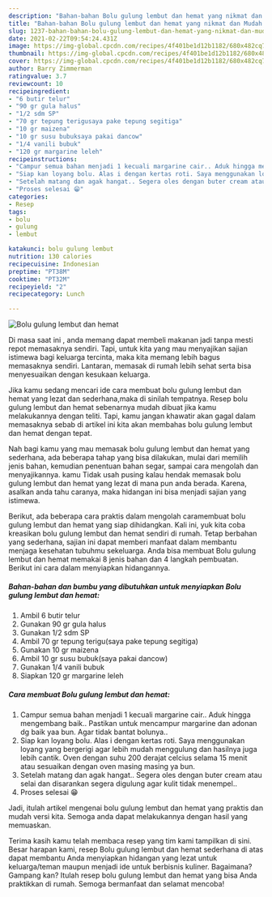 ```yaml
---
description: "Bahan-bahan Bolu gulung lembut dan hemat yang nikmat dan Mudah Dibuat"
title: "Bahan-bahan Bolu gulung lembut dan hemat yang nikmat dan Mudah Dibuat"
slug: 1237-bahan-bahan-bolu-gulung-lembut-dan-hemat-yang-nikmat-dan-mudah-dibuat
date: 2021-02-22T09:54:24.431Z
image: https://img-global.cpcdn.com/recipes/4f401be1d12b1182/680x482cq70/bolu-gulung-lembut-dan-hemat-foto-resep-utama.jpg
thumbnail: https://img-global.cpcdn.com/recipes/4f401be1d12b1182/680x482cq70/bolu-gulung-lembut-dan-hemat-foto-resep-utama.jpg
cover: https://img-global.cpcdn.com/recipes/4f401be1d12b1182/680x482cq70/bolu-gulung-lembut-dan-hemat-foto-resep-utama.jpg
author: Barry Zimmerman
ratingvalue: 3.7
reviewcount: 10
recipeingredient:
- "6 butir telur"
- "90 gr gula halus"
- "1/2 sdm SP"
- "70 gr tepung terigusaya pake tepung segitiga"
- "10 gr maizena"
- "10 gr susu bubuksaya pakai dancow"
- "1/4 vanili bubuk"
- "120 gr margarine leleh"
recipeinstructions:
- "Campur semua bahan menjadi 1 kecuali margarine cair.. Aduk hingga mengembang baik.. Pastikan untuk mencampur margarine dan adonan dg baik yaa bun. Agar tidak bantat bolunya.."
- "Siap kan loyang bolu. Alas i dengan kertas roti. Saya menggunakan loyang yang bergerigi agar lebih mudah menggulung dan hasilnya juga lebih cantik. Oven dengan suhu 200 derajat celcius selama 15 menit atau sesuaikan dengan oven masing masing ya bun."
- "Setelah matang dan agak hangat.. Segera oles dengan buter cream atau selai dan disarankan segera digulung agar kulit tidak menempel.."
- "Proses selesai 😁"
categories:
- Resep
tags:
- bolu
- gulung
- lembut

katakunci: bolu gulung lembut 
nutrition: 130 calories
recipecuisine: Indonesian
preptime: "PT38M"
cooktime: "PT32M"
recipeyield: "2"
recipecategory: Lunch

---
```



![Bolu gulung lembut dan hemat](https://img-global.cpcdn.com/recipes/4f401be1d12b1182/680x482cq70/bolu-gulung-lembut-dan-hemat-foto-resep-utama.jpg)

Di masa  saat ini , anda memang dapat membeli makanan jadi tanpa mesti repot memasaknya sendiri. Tapi, untuk kita yang mau menyajikan sajian istimewa bagi keluarga tercinta, maka kita memang lebih bagus memasaknya sendiri. Lantaran, memasak di rumah lebih sehat serta bisa menyesuaikan dengan kesukaan keluarga.

Jika kamu sedang mencari ide cara membuat bolu gulung lembut dan hemat yang lezat dan sederhana,maka di sinilah tempatnya. Resep bolu gulung lembut dan hemat  sebenarnya mudah dibuat jika kamu melakukannya dengan teliti. Tapi, kamu jangan khawatir akan gagal dalam memasaknya 
sebab di artikel ini kita akan membahas bolu gulung lembut dan hemat dengan tepat.  



Nah bagi kamu yang mau memasak bolu gulung lembut dan hemat yang sederhana, ada beberapa tahap yang bisa dilakukan, mulai dari memilih jenis bahan, kemudian penentuan bahan segar, sampai cara mengolah dan menyajikannya. kamu Tidak usah pusing kalau hendak memasak bolu gulung lembut dan hemat yang lezat di mana pun anda berada. Karena, asalkan anda  tahu caranya, maka hidangan ini bisa menjadi sajian yang istimewa.

Berikut, ada beberapa cara praktis  dalam mengolah caramembuat bolu gulung lembut dan hemat yang siap dihidangkan. Kali ini, yuk kita coba kreasikan bolu gulung lembut dan hemat sendiri di rumah. Tetap berbahan yang sederhana, sajian ini dapat memberi manfaat dalam membantu menjaga kesehatan tubuhmu sekeluarga. Anda bisa membuat Bolu gulung lembut dan hemat memakai 8 jenis bahan dan 4 langkah pembuatan. Berikut ini cara dalam menyiapkan hidangannya.

<!--inarticleads1-->

##### Bahan-bahan dan bumbu yang dibutuhkan untuk menyiapkan Bolu gulung lembut dan hemat:

1. Ambil 6 butir telur
1. Gunakan 90 gr gula halus
1. Gunakan 1/2 sdm SP
1. Ambil 70 gr tepung terigu(saya pake tepung segitiga)
1. Gunakan 10 gr maizena
1. Ambil 10 gr susu bubuk(saya pakai dancow)
1. Gunakan 1/4 vanili bubuk
1. Siapkan 120 gr margarine leleh




<!--inarticleads2-->

##### Cara membuat Bolu gulung lembut dan hemat:

1. Campur semua bahan menjadi 1 kecuali margarine cair.. Aduk hingga mengembang baik.. Pastikan untuk mencampur margarine dan adonan dg baik yaa bun. Agar tidak bantat bolunya..
1. Siap kan loyang bolu. Alas i dengan kertas roti. Saya menggunakan loyang yang bergerigi agar lebih mudah menggulung dan hasilnya juga lebih cantik. Oven dengan suhu 200 derajat celcius selama 15 menit atau sesuaikan dengan oven masing masing ya bun.
1. Setelah matang dan agak hangat.. Segera oles dengan buter cream atau selai dan disarankan segera digulung agar kulit tidak menempel..
1. Proses selesai 😁




Jadi, itulah artikel mengenai  bolu gulung lembut dan hemat  yang praktis dan mudah versi kita. Semoga anda dapat melakukannya dengan hasil yang memuaskan. 

Terima kasih kamu telah membaca resep yang tim kami tampilkan di sini. Besar harapan kami, resep  Bolu gulung lembut dan hemat sederhana di atas dapat membantu Anda menyiapkan hidangan yang lezat untuk keluarga/teman maupun menjadi ide untuk berbisnis kuliner. Bagaimana? Gampang kan? Itulah resep bolu gulung lembut dan hemat yang bisa Anda praktikkan di rumah. Semoga bermanfaat dan selamat mencoba!

